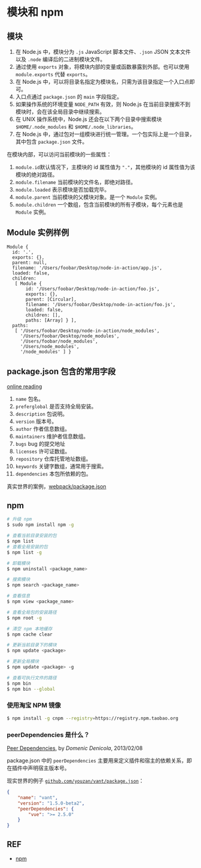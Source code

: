 # 模块和 npm

## 模块

1. 在 Node.js 中，模块分为 `.js` JavaScript 脚本文件、`.json` JSON 文本文件以及 `.node` 编译后的二进制模块文件。
2. 通过使用 `exports` 对象，将模块内部的变量或函数暴露到外部。也可以使用 `module.exports` 代替 `exports`。
3. 在 Node.js 中，可以将目录名指定为模块名，只需为该目录指定一个入口点即可。
4. 入口点通过 `package.json` 的 `main` 字段指定。
5. 如果操作系统的环境变量 `NODE_PATH` 有效，则 Node.js 在当前目录搜索不到模块时，会在该全局目录中继续搜索。
6. 在 UNIX 操作系统中，Node.js 还会在以下两个目录中搜索模块 `$HOME/.node_modules` 和 `$HOME/.node_libraries`。
7. 在 Node.js 中，通过包对一组模块进行统一管理。一个包实际上是一个目录，其中包含 `package.json` 文件。

在模块内部，可以访问当前模块的一些属性：

1. `module.id`默认情况下，主模块的 id 属性值为 `"."`，其他模块的 id 属性值为该模块的绝对路径。
2. `module.filename` 当前模块的文件名，即绝对路径。
3. `module.loaded` 表示模块是否加载完毕。
4. `module.parent` 当前模块的父模块对象。是一个 `Module` 实例。
5. `module.children` 一个数组，包含当前模块的所有子模块，每个元素也是 `Module` 实例。

## Module 实例样例

```
Module {
  id: '.',
  exports: {},
  parent: null,
  filename: '/Users/foobar/Desktop/node-in-action/app.js',
  loaded: false,
  children:
   [ Module {
       id: '/Users/foobar/Desktop/node-in-action/foo.js',
       exports: {},
       parent: [Circular],
       filename: '/Users/foobar/Desktop/node-in-action/foo.js',
       loaded: false,
       children: [],
       paths: [Array] } ],
  paths:
   [ '/Users/foobar/Desktop/node-in-action/node_modules',
     '/Users/foobar/Desktop/node_modules',
     '/Users/foobar/node_modules',
     '/Users/node_modules',
     '/node_modules' ] }
```

## package.json 包含的常用字段

[online reading](https://docs.npmjs.com/creating-a-package-json-file)

1. `name` 包名。
2. `preferglobal` 是否支持全局安装。
3. `description` 包说明。
4. `version` 版本号。
5. `author` 作者信息数组。
6. `maintainers` 维护者信息数组。
7. `bugs` bug 的提交地址
8. `licenses` 许可证数组。
9. `repository` 仓库托管地址数组。
10. `keywords` 关键字数组，通常用于搜索。
11. `dependencies` 本包所依赖的包。

真实世界的案例，[webpack/package.json](https://github.com/webpack/webpack/blob/master/package.json)

## npm

```sh
# 升级 npm
$ sudo npm install npm -g

# 查看当前目录安装的包
$ npm list
# 查看全局安装的包
$ npm list -g

# 卸载模块
$ npm uninstall <package_name>

# 搜索模块
$ npm search <package_name>

# 查看信息
$ npm view <package_name>

# 查看全局包的安装路径
$ npm root -g

# 清空 npm 本地缓存
$ npm cache clear

# 更新当前目录下的模块
$ npm update <package>

# 更新全局模块
$ npm update <package> -g

# 查看可执行文件的路径
$ npm bin
$ npm bin --global
```

### 使用淘宝 NPM 镜像

```sh
$ npm install -g cnpm --registry=https://registry.npm.taobao.org
```

### peerDependencies 是什么？

[Peer Dependencies](https://blog.domenic.me/peer-dependencies/), by *Domenic Denicola*, 2013/02/08

package.json 中的 `peerDependencies` 主要用来定义插件和宿主的依赖关系，即在插件中声明宿主版本号。

现实世界的例子 [`github.com/youzan/vant/package.json`]((https://github.com/youzan/vant/blob/985c64eaebef215dc7e0c05afa0ef27f756ad668/package.json#L65-L67))：

```json
{
    "name": "vant",
    "version": "1.5.0-beta2",
    "peerDependencies": {
        "vue": ">= 2.5.0"
    }
}
```

## REF

- [npm](http://www.runoob.com/nodejs/nodejs-npm.html)